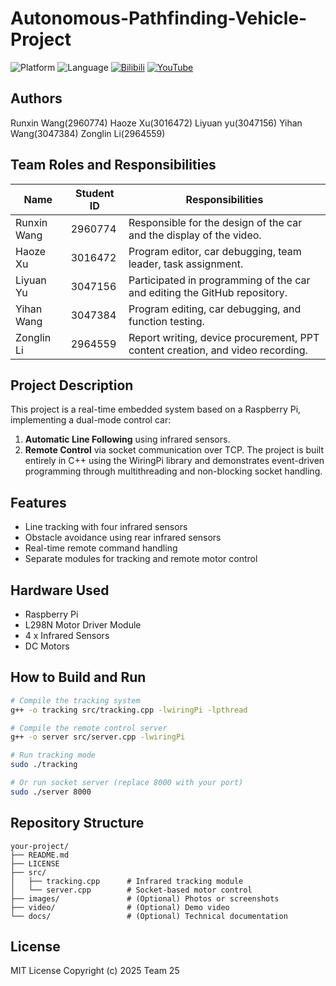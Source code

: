 # Autonomous-Pathfinding-Vehicle-Project
![Platform](https://img.shields.io/badge/Platform-Raspberry%20Pi-red)
![Language](https://img.shields.io/badge/Language-C++17-blue)
[![Bilibili](https://img.shields.io/badge/Bilibili-视频演示-ff69b4)](https://b23.tv/2XWn9GX)
[![YouTube](https://img.shields.io/badge/YouTube-Video%20Demo-ff0000)](#)

##  Authors
Runxin Wang(2960774)
Haoze Xu(3016472)
Liyuan yu(3047156)
Yihan Wang(3047384)
Zonglin Li(2964559)

## Team Roles and Responsibilities

| Name               | Student ID | Responsibilities                                                                |
|--------------------|------------|---------------------------------------------------------------------------------|
| Runxin Wang        | 2960774    | Responsible for the design of the car and the display of the video.             |
| Haoze Xu           | 3016472    | Program editor, car debugging, team leader, task assignment.                    |
| Liyuan Yu          | 3047156    | Participated in programming of the car and editing the GitHub repository.       |
| Yihan Wang         | 3047384    | Program editing, car debugging, and function testing.                           |
| Zonglin Li         | 2964559    | Report writing, device procurement, PPT content creation, and video recording.  |


##  Project Description
This project is a real-time embedded system based on a Raspberry Pi, implementing a dual-mode control car:
1. **Automatic Line Following** using infrared sensors.
2. **Remote Control** via socket communication over TCP.
The project is built entirely in C++ using the WiringPi library and demonstrates event-driven programming through multithreading and non-blocking socket handling.

##  Features
- Line tracking with four infrared sensors
- Obstacle avoidance using rear infrared sensors
- Real-time remote command handling
- Separate modules for tracking and remote motor control

##  Hardware Used
- Raspberry Pi
- L298N Motor Driver Module
- 4 x Infrared Sensors
- DC Motors

##  How to Build and Run
```bash
# Compile the tracking system
g++ -o tracking src/tracking.cpp -lwiringPi -lpthread

# Compile the remote control server
g++ -o server src/server.cpp -lwiringPi

# Run tracking mode
sudo ./tracking

# Or run socket server (replace 8000 with your port)
sudo ./server 8000
```

##  Repository Structure
```
your-project/
├── README.md
├── LICENSE
├── src/
│   ├── tracking.cpp      # Infrared tracking module
│   └── server.cpp        # Socket-based motor control
├── images/               # (Optional) Photos or screenshots
├── video/                # (Optional) Demo video
└── docs/                 # (Optional) Technical documentation
```



##  License
MIT License
Copyright (c) 2025 Team 25
